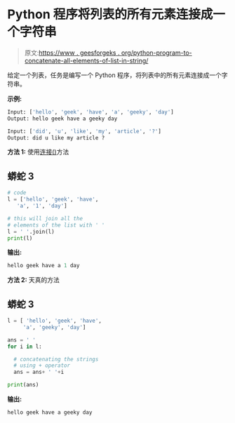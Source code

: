 # Python 程序将列表的所有元素连接成一个字符串

> 原文:[https://www . geesforgeks . org/python-program-to-concatenate-all-elements-of-list-in-string/](https://www.geeksforgeeks.org/python-program-to-concatenate-all-elements-of-a-list-into-a-string/)

给定一个列表，任务是编写一个 Python 程序，将列表中的所有元素连接成一个字符串。

**示例:**

```py
Input: ['hello', 'geek', 'have', 'a', 'geeky', 'day']
Output: hello geek have a geeky day

Input: ['did', 'u', 'like', 'my', 'article', '?']
Output: did u like my article ?
```

**方法 1:** 使用[连接()](https://www.geeksforgeeks.org/join-function-python/)方法

## 蟒蛇 3

```py
# code
l = ['hello', 'geek', 'have',
   'a', '1', 'day']

# this will join all the 
# elements of the list with ' '
l = ' '.join(l) 
print(l)
```

**输出:**

```py
hello geek have a 1 day
```

**方法 2:** 天真的方法

## 蟒蛇 3

```py
l = [ 'hello', 'geek', 'have', 
     'a', 'geeky', 'day']

ans = ' '
for i in l: 

  # concatenating the strings
  # using + operator
  ans = ans+ ' '+i

print(ans)
```

**输出:**

```py
hello geek have a geeky day
```